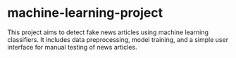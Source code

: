 # machine-learning-project
This project aims to detect fake news articles using machine learning classifiers. It includes data preprocessing, model training, and a simple user interface for manual testing of news articles.
